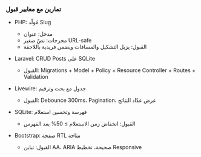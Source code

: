 ### تمارين مع معايير قبول

- PHP: مُولّد Slug
  - مدخل: عنوان
  - مخرجات: نصّ صغير URL-safe
  - القبول: يزيل التشكيل والمسافات ويضمن فريدية باللاحقة

- Laravel: CRUD Posts على SQLite
  - القبول: Migrations + Model + Policy + Resource Controller + Routes + Validation

- Livewire: جدول مع بحث وترقيم
  - القبول: Debounce 300ms، Pagination، عرض عدّاد النتائج

- SQLite: فهرسة وتحسين استعلام
  - القبول: انخفاض زمن الاستعلام ≥ 50% بعد الفهرس

- Bootstrap: صفحة RTL متاحة
  - القبول: تباين AA، ARIA صحيحة، تخطيط Responsive